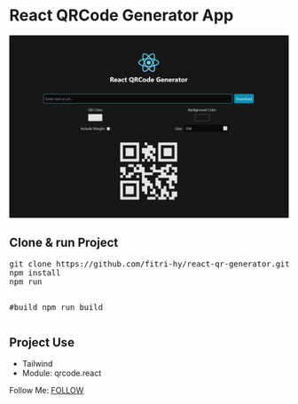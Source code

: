 # React QRCode Generator App

<img src="./Screenshot 2024-02-27 121054.png"/>

<h2>Clone & run Project</h2>
<pre>
git clone https://github.com/fitri-hy/react-qr-generator.git
npm install
npm run

#build
npm run build
</pre>

<h2>Project Use</h2>
<ul>
  <li>Tailwind</li>
  <li>Module: qrcode.react</li>
</ul>

Follow Me: <a href="https://hy-tech.my.id/">FOLLOW</a>
